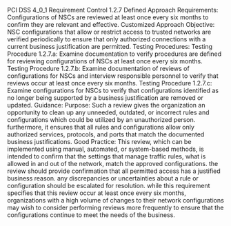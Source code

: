 PCI DSS 4_0_1 Requirement Control 1.2.7 Defined Approach Requirements: Configurations of NSCs are reviewed at least once every six months to confirm they are relevant and effective. Customized Approach Objective: NSC configurations that allow or restrict access to trusted networks are verified periodically to ensure that only authorized connections with a current business justification are permitted. Testing Procedures: Testing Procedure 1.2.7.a: Examine documentation to verify procedures are defined for reviewing configurations of NSCs at least once every six months. Testing Procedure 1.2.7.b: Examine documentation of reviews of configurations for NSCs and interview responsible personnel to verify that reviews occur at least once every six months. Testing Procedure 1.2.7.c: Examine configurations for NSCs to verify that configurations identified as no longer being supported by a business justification are removed or updated. Guidance: Purpose: Such a review gives the organization an opportunity to clean up any unneeded, outdated, or incorrect rules and configurations which could be utilized by an unauthorized person. furthermore, it ensures that all rules and configurations allow only authorized services, protocols, and ports that match the documented business justifications. Good Practice: This review, which can be implemented using manual, automated, or system-based methods, is intended to confirm that the settings that manage traffic rules, what is allowed in and out of the network, match the approved configurations. the review should provide confirmation that all permitted access has a justified business reason. any discrepancies or uncertainties about a rule or configuration should be escalated for resolution. while this requirement specifies that this review occur at least once every six months, organizations with a high volume of changes to their network configurations may wish to consider performing reviews more frequently to ensure that the configurations continue to meet the needs of the business.